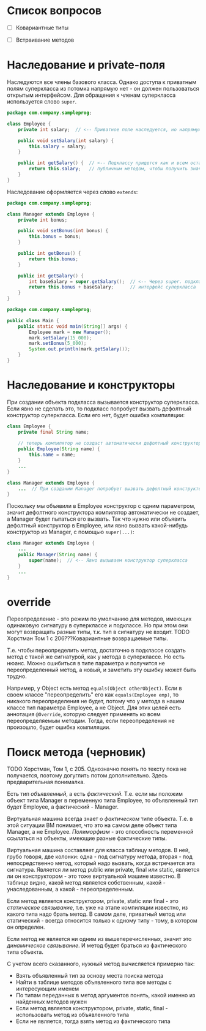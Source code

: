 # Список вопросов

- [ ] Ковариантные типы
- [ ] Встраивание методов



# Наследование и private-поля

Наследуются все члены базового класса. Однако доступа к приватным полям суперкласса из потомка напрямую нет - он должен пользоваться открытым интерфейсом. Для обращения к членам суперкласса используется слово `super`.

```java
package com.company.sampleprog;

class Employee {
    private int salary;  // <-- Приватное поле наследуется, но напрямую недоступно подклассу

    public void setSalary(int salary) {
        this.salary = salary;
    }

    public int getSalary() {  // <-- Подклассу придется как и всем остальным пользоваться
        return this.salary;   // публичным методом, чтобы получить значение зарплаты
    } 
}
```

Наследование оформляется через слово `extends`:

```java
package com.company.sampleprog;

class Manager extends Employee {
    private int bonus;

    public void setBonus(int bonus) {
        this.bonus = bonus;
    }

    public int getBonus() {
        return this.bonus;
    }

    public int getSalary() {
        int baseSalary = super.getSalary();  // <-- Через super. подкласс может вызвать публичный
        return this.bonus + baseSalary;      // интерфейс суперкласса
    }
}
```

```java
package com.company.sampleprog;

public class Main {
    public static void main(String[] args) {
        Employee mark = new Manager();
        mark.setSalary(15_000);
        mark.setBonus(5_000);
        System.out.println(mark.getSalary());
    }
}
```

# Наследование и конструкторы

При создании объекта подкласса вызывается конструктор суперкласса. Если явно не сделать это, то подкласс попробует вызвать дефолтный конструктор суперкласса. Если его нет, будет ошибка компиляции:

```java
class Employee {
    private final String name;
    
    // теперь компилятор не создаст автоматически дефолтный конструктор
    public Employee(String name) {
        this.name = name;
    }
    ...
}

class Manager extends Employee {
    ...  // При создании Manager попробует вызвать дефолтный конструктор Employee, которого нет
}
```

Поскольку мы объявили в Employee конструктор с одним параметром, значит дефолтного конструктора компилятор автоматически не создает, а Manager будет пытаться его вызвать. Так что нужно или объявить дефолтный конструктор в Employee, или явно вызвать какой-нибудь конструктор из Manager, с помощью `super(...)`:

```java
class Manager extends Employee {
    ...
    public Manager(String name) {
        super(name);  // <-- Явно вызываем конструктор суперкласса
    }
    ...
}
```

# override

Переопределение - это режим по умолчанию для методов, имеющих одинаковую сигнатуру в суперклассе и подклассе. Но при этом они могут возвращать разные типы, т.к. тип в сигнатуру не входит. TODO Хорстман Том 1 с 206???Ковариантные возвращаемые типы.

Т.е. чтобы переопределить метод, достаточно в подклассе создать метод с такой же сигнатурой, как у метода в суперклассе. Но есть нюанс. Можно ошибиться в типе параметра и получится не переопределенный метод, а новый, и заметить эту ошибку может быть трудно.

Например, у Object есть метод `equals(Object otherObject)`. Если в своем классе "переопределить" его как `equals(Employee emp)`, то никакого переопределения не будет, потому что у метода в нашем классе тип параметра Employee, а не Object. Для этих целей есть аннотация `@Override`, которую следует применять ко всем переопределяемым методам. Тогда, если переопределения не произошло, будет ошибка компиляции.

# Поиск метода (черновик)

TODO Хорстман, Том 1, с 205. Однозначно понять по тексту пока не получается, поэтому догуглить потом дополнительно. Здесь предварительная понималка.

Есть тип *объявленный*, а есть *фактический*. Т.е. если мы положим объект типа Manager в переменную типа Employee, то объявленный тип будет Employee, а фактический - Manager.

Виртуальная машина всегда знает о *фактическом* типе объекта. Т.е. в этой ситуации ВМ понимает, что это на самом деле объект типа Manager, а не Employee. *Полиморфизм* - это способность переменной ссылаться на объекты, имеющие разные фактические типы.

Виртуальная машина составляет для класса таблицу методов. В ней, грубо говоря, две колонки: одна - под сигнатуру метода, вторая - под непосредственно метод, который надо вызвать, когда встречается эта сигнатура. Является ли метод public или private, final или static, является ли он конструктором - это тоже виртуальной машине известно. В таблице видно, какой метод является собственным, какой - унаследованным, а какой - переопределенным.

Если метод является конструктором, private, static или final - это *статическое связывание*, т.е. уже на этапе компиляции известно, из какого типа надо брать метод. В самом деле, приватный метод или статический - всегда относится только к одному типу - тому, в котором он определен.

Если метод не является ни одним из вышеперечисленных, значит это *динамическое связывание*. И метод будет браться из фактического типа объекта.

С учетом всего сказанного, нужный метод вычисляется примерно так:

* Взять объявленный тип за основу места поиска метода
* Найти в таблице методов объявленного типа все методы с интересующим именем
* По типам переданных в метод аргументов понять, какой именно из найденных методов нужен
* Если метод является конструктором, private, static, final - использовать метод из объявленного типа
* Если не является, тогда взять метод из фактического типа